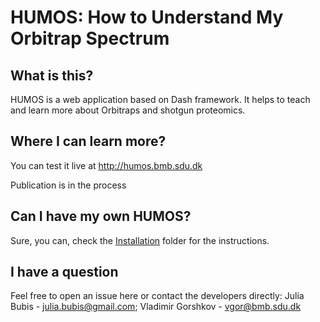 # HUMOS: How to Understand My Orbitrap Spectrum

## What is this?
HUMOS is a web application based on Dash framework. It helps to teach and learn more about Orbitraps and shotgun proteomics.

## Where I can learn more?
You can test it live at http://humos.bmb.sdu.dk

Publication is in the process

## Can I have my own HUMOS?
Sure, you can, check the [Installation](../../tree/master/installation) folder for the instructions.

## I have a question
Feel free to open an issue here or contact the developers directly: Julia Bubis - julia.bubis@gmail.com; Vladimir Gorshkov - vgor@bmb.sdu.dk